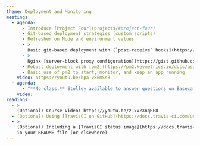 ```yaml
---
theme: Deployment and Monitoring
meetings:
  - agenda:
      - Introduce [Project Four](projects/#project-four)
      - Git-based deployment strategies (custom scripts)
      - Refresher on Node and environment values
      - >
        Basic git-based deployment with [`post-receive` hooks](https://gist.github.com/profstolley/9d4baf6e73be444c900c19a8d5458ddb#file-post-receive)
      - >
        Nginx [server-block proxy configuration](https://gist.github.com/profstolley/9d4baf6e73be444c900c19a8d5458ddb#file-proxy-nginx-conf)
      - Robust deployment with [pm2](https://pm2.keymetrics.io/docs/usage/deployment/)
      - Basic use of pm2 to start, monitor, and keep an app running
    video: https://youtu.be/bpa-V8EmSs8
  - agenda:
      - "**No class.** Stolley available to answer questions on Basecamp."
    video:
readings:
  - >
    (Optional) Course Video: https://youtu.be/z-xVZXnqRF8
  - (Optional) Using [TravisCI on GitHub](https://docs.travis-ci.com/user/languages/javascript-with-nodejs/)
  - >
    (Optional) Including a [TravisCI status image](https://docs.travis-ci.com/user/status-images/)
    in your README file (or elsewhere)
---
```

